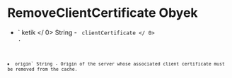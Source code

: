 # RemoveClientCertificate Obyek

* ` ketik </ 0>  String - <code> clientCertificate </ 0> .</li>
<li><code>origin` String - Origin of the server whose associated client certificate must be removed from the cache.